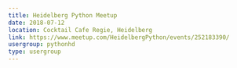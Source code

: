 ```yaml
---
title: Heidelberg Python Meetup
date: 2018-07-12
location: Cocktail Cafe Regie, Heidelberg
link: https://www.meetup.com/HeidelbergPython/events/252183390/
usergroup: pythonhd
type: usergroup
---
```

